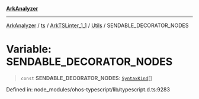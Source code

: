[**ArkAnalyzer**](../../../../../../../../README.md)

***

[ArkAnalyzer](../../../../../../../../globals.md) / [ts](../../../../../README.md) / [ArkTSLinter\_1\_1](../../../README.md) / [Utils](../README.md) / SENDABLE\_DECORATOR\_NODES

# Variable: SENDABLE\_DECORATOR\_NODES

> `const` **SENDABLE\_DECORATOR\_NODES**: [`SyntaxKind`](../../../../../enumerations/SyntaxKind.md)[]

Defined in: node\_modules/ohos-typescript/lib/typescript.d.ts:9283
